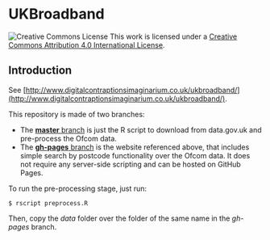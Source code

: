 # UKBroadband

![Creative Commons License](http://i.creativecommons.org/l/by/4.0/88x31.png "Creative Commons License") This work is licensed under a [Creative Commons Attribution 4.0 International License](http://creativecommons.org/licenses/by/4.0/).

## Introduction
See [http://www.digitalcontraptionsimaginarium.co.uk/ukbroadband/](http://www.digitalcontraptionsimaginarium.co.uk/ukbroadband/).

This repository is made of two branches:
- The [**master** branch](https://github.com/giacecco/ukbroadband/tree/master) is just the R script to download from data.gov.uk and pre-process the Ofcom data.
- The [**gh-pages** branch](https://github.com/giacecco/ukbroadband/tree/gh-pages) is the website referenced above, that includes simple search by postcode functionality over the Ofcom data. It does not require any server-side scripting and can be hosted on GitHub Pages.

To run the pre-processing stage, just run:

	$ rscript preprocess.R 

Then, copy the _data_ folder over the folder of the same name in the _gh-pages_ branch.

